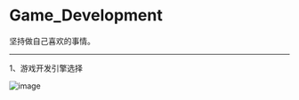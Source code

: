 # Game_Development
坚持做自己喜欢的事情。

---

1、游戏开发引擎选择

![image](https://github.com/user-attachments/assets/893286bc-a186-47f1-bf0e-11ce0199122f)
